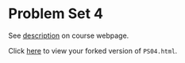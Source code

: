 # Problem Set 4

See [description](https://rudeboybert.github.io/STAT495/#problem_set_4) on course webpage.

Click [here](http://htmlpreview.github.io/?https://github.com/tnarraidoo/PS04/blob/master/PS04.html) to view your forked version of `PS04.html`.
